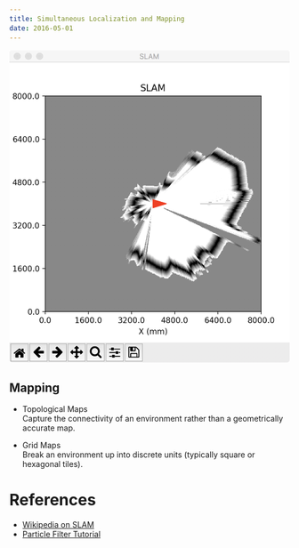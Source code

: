```yaml
---
title: Simultaneous Localization and Mapping
date: 2016-05-01
---
```


![](slam.png)

## Mapping

  - Topological Maps  
    Capture the connectivity of an environment rather than a
    geometrically accurate map.

  - Grid Maps  
    Break an environment up into discrete units (typically square or
    hexagonal tiles).

# References

- [Wikipedia on SLAM](https://en.wikipedia.org/wiki/Simultaneous_localization_and_mapping)
- [Particle Filter Tutorial](particletutorial.pdf)

